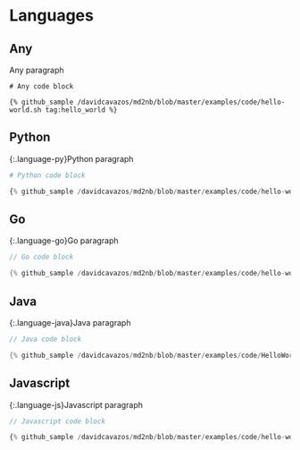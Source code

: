 # Languages

## Any

Any paragraph

```
# Any code block
```

```
{% github_sample /davidcavazos/md2nb/blob/master/examples/code/hello-world.sh tag:hello_world %}
```

## Python

{:.language-py}Python paragraph

```py
# Python code block
```

```py
{% github_sample /davidcavazos/md2nb/blob/master/examples/code/hello-world.py tag:hello_world %}
```

## Go

{:.language-go}Go paragraph

```go
// Go code block
```

```go
{% github_sample /davidcavazos/md2nb/blob/master/examples/code/hello-world.go tag:hello_world %}
```

## Java

{:.language-java}Java paragraph

```java
// Java code block
```

```java
{% github_sample /davidcavazos/md2nb/blob/master/examples/code/HelloWorld.java tag:hello_world %}
```

## Javascript

{:.language-js}Javascript paragraph

```js
// Javascript code block
```

```js
{% github_sample /davidcavazos/md2nb/blob/master/examples/code/hello-world.js tag:hello_world %}
```
